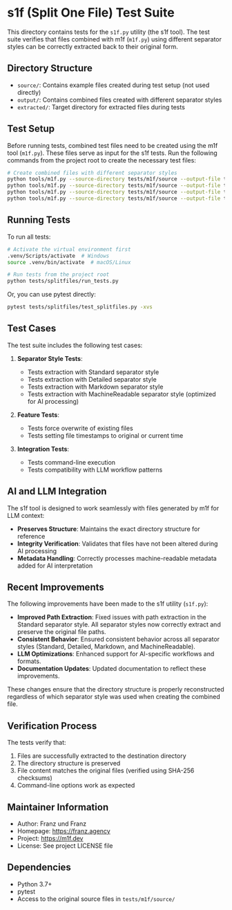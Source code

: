 # s1f (Split One File) Test Suite

This directory contains tests for the `s1f.py` utility (the s1f tool). The test suite
verifies that files combined with m1f (`m1f.py`) using different separator
styles can be correctly extracted back to their original form.

## Directory Structure

- `source/`: Contains example files created during test setup (not used
  directly)
- `output/`: Contains combined files created with different separator styles
- `extracted/`: Target directory for extracted files during tests

## Test Setup

Before running tests, combined test files need to be created using
the m1f tool (`m1f.py`). These files serve as input for the s1f tests. Run
the following commands from the project root to create the necessary test files:

```bash
# Create combined files with different separator styles
python tools/m1f.py --source-directory tests/m1f/source --output-file tests/splitfiles/output/standard.txt --separator-style Standard --force
python tools/m1f.py --source-directory tests/m1f/source --output-file tests/splitfiles/output/detailed.txt --separator-style Detailed --force
python tools/m1f.py --source-directory tests/m1f/source --output-file tests/splitfiles/output/markdown.txt --separator-style Markdown --force
python tools/m1f.py --source-directory tests/m1f/source --output-file tests/splitfiles/output/machinereadable.txt --separator-style MachineReadable --force
```

## Running Tests

To run all tests:

```bash
# Activate the virtual environment first
.venv/Scripts/activate  # Windows
source .venv/bin/activate  # macOS/Linux

# Run tests from the project root
python tests/splitfiles/run_tests.py
```

Or, you can use pytest directly:

```bash
pytest tests/splitfiles/test_splitfiles.py -xvs
```

## Test Cases

The test suite includes the following test cases:

1. **Separator Style Tests**:

   - Tests extraction with Standard separator style
   - Tests extraction with Detailed separator style
   - Tests extraction with Markdown separator style
   - Tests extraction with MachineReadable separator style (optimized for AI processing)

2. **Feature Tests**:

   - Tests force overwrite of existing files
   - Tests setting file timestamps to original or current time

3. **Integration Tests**:
   - Tests command-line execution
   - Tests compatibility with LLM workflow patterns

## AI and LLM Integration

The s1f tool is designed to work seamlessly with files generated by m1f for LLM context:

- **Preserves Structure**: Maintains the exact directory structure for reference
- **Integrity Verification**: Validates that files have not been altered during AI processing
- **Metadata Handling**: Correctly processes machine-readable metadata added for AI interpretation

## Recent Improvements

The following improvements have been made to the s1f utility (`s1f.py`):

- **Improved Path Extraction**: Fixed issues with path extraction in the
  Standard separator style. All separator styles now correctly extract and
  preserve the original file paths.
- **Consistent Behavior**: Ensured consistent behavior across all separator
  styles (Standard, Detailed, Markdown, and MachineReadable).
- **LLM Optimizations**: Enhanced support for AI-specific workflows and formats.
- **Documentation Updates**: Updated documentation to reflect these
  improvements.

These changes ensure that the directory structure is properly reconstructed
regardless of which separator style was used when creating the combined file.

## Verification Process

The tests verify that:

1. Files are successfully extracted to the destination directory
2. The directory structure is preserved
3. File content matches the original files (verified using SHA-256 checksums)
4. Command-line options work as expected

## Maintainer Information

- Author: Franz und Franz
- Homepage: https://franz.agency
- Project: https://m1f.dev
- License: See project LICENSE file

## Dependencies

- Python 3.7+
- pytest
- Access to the original source files in `tests/m1f/source/`
